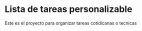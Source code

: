 # Lista de tareas personalizable

Este es el proyecto para organizar tareas cotidicanas o tecnicas

